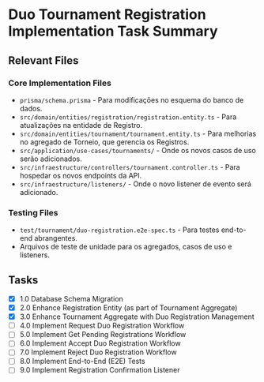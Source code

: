 # Duo Tournament Registration Implementation Task Summary

## Relevant Files

### Core Implementation Files

-   `prisma/schema.prisma` - Para modificações no esquema do banco de dados.
-   `src/domain/entities/registration/registration.entity.ts` - Para atualizações na entidade de Registro.
-   `src/domain/entities/tournament/tournament.entity.ts` - Para melhorias no agregado de Torneio, que gerencia os Registros.
-   `src/application/use-cases/tournaments/` - Onde os novos casos de uso serão adicionados.
-   `src/infraestructure/controllers/tournament.controller.ts` - Para hospedar os novos endpoints da API.
-   `src/infraestructure/listeners/` - Onde o novo listener de evento será adicionado.

### Testing Files

-   `test/tournament/duo-registration.e2e-spec.ts` - Para testes end-to-end abrangentes.
-   Arquivos de teste de unidade para os agregados, casos de uso e listeners.

## Tasks

- [x] 1.0 Database Schema Migration
- [x] 2.0 Enhance Registration Entity (as part of Tournament Aggregate) 
- [x] 3.0 Enhance Tournament Aggregate with Duo Registration Management
- [ ] 4.0 Implement Request Duo Registration Workflow
- [ ] 5.0 Implement Get Pending Registrations Workflow
- [ ] 6.0 Implement Accept Duo Registration Workflow
- [ ] 7.0 Implement Reject Duo Registration Workflow
- [ ] 8.0 Implement End-to-End (E2E) Tests
- [ ] 9.0 Implement Registration Confirmation Listener